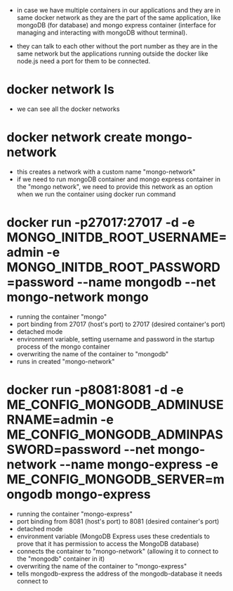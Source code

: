 - in case we have multiple containers in our applications and they are in same docker network as they are the part of the same application, like mongoDB (for database) and mongo express container (interface for managing and interacting with mongoDB without terminal).

- they can talk to each other without the port number as they are in the same network but the applications running outside the docker like node.js need a port for them to be connected.

# docker network ls
- we can see all the docker networks

# docker network create mongo-network
- this creates a network with a custom name "mongo-network"
- if we need to run mongoDB container and mongo express container in the "mongo network", we need to provide this network as an option when we run the container using docker run command

# docker run -p27017:27017 -d -e MONGO_INITDB_ROOT_USERNAME=admin -e MONGO_INITDB_ROOT_PASSWORD=password --name mongodb --net mongo-network mongo
- running the container "mongo"
- port binding from 27017 (host's port) to 27017 (desired container's port)
- detached mode
- environment variable, setting username and password in the startup process of the mongo container
- overwriting the name of the container to "mongodb"
- runs in created "mongo-network"

# docker run -p8081:8081 -d -e ME_CONFIG_MONGODB_ADMINUSERNAME=admin -e ME_CONFIG_MONGODB_ADMINPASSWORD=password --net mongo-network --name mongo-express -e ME_CONFIG_MONGODB_SERVER=mongodb mongo-express
- running the container "mongo-express"
- port binding from 8081 (host's port) to 8081 (desired container's port)
- detached mode
- environment variable (MongoDB Express uses these credentials to prove that it has permission to access the MongoDB database)
- connects the container to  "mongo-network" (allowing it to connect to the "mongodb" container in it)
- overwriting the name of the container to "mongo-express"
- tells mongodb-express the address of the mongodb-database it needs connect to